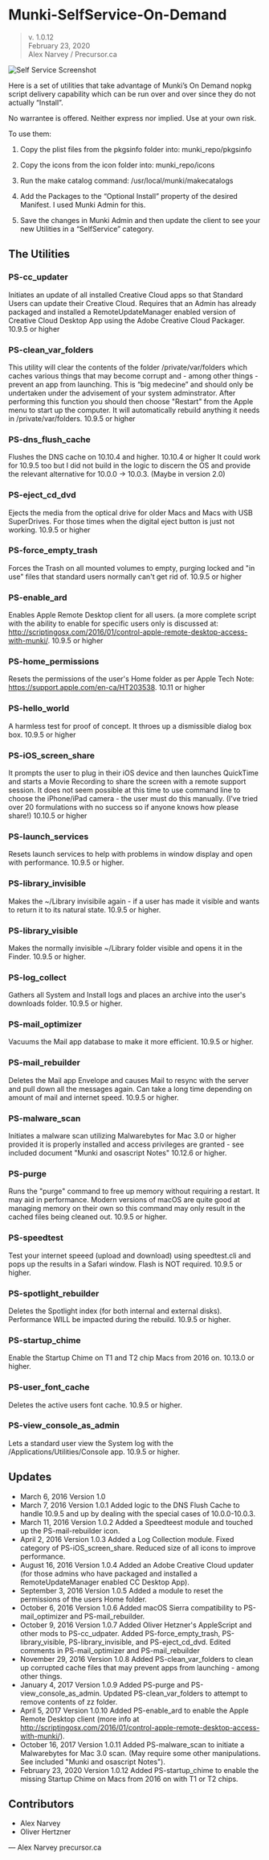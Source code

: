 # Munki-SelfService-On-Demand

> v. 1.0.12  
> February 23, 2020  
> Alex Narvey / Precursor.ca  

![Self Service Screenshot](SelfServices_Screenshot.png)

Here is a set of utilities that take advantage of Munki’s On Demand nopkg script delivery capability which can be run over and over since they do not actually “Install”.

No warrantee is offered. Neither express nor implied. Use at your own risk.

To use them:

1) Copy the plist files from the pkgsinfo folder into:
munki_repo/pkgsinfo

2) Copy the icons from the icon folder into:
munki_repo/icons
3) Run the make catalog command:
/usr/local/munki/makecatalogs

4) Add the Packages to the “Optional Install” property of the desired Manifest.
I used Munki Admin for this.

5) Save the changes in Munki Admin and then update the client to see your new Utilities in a “SelfService” category.


## The Utilities

### PS-cc_updater
Initiates an update of all installed Creative Cloud apps so that Standard Users can update their Creative Cloud. Requires that an Admin has already packaged and installed a RemoteUpdateManager enabled version of Creative Cloud Desktop App using the Adobe Creative Cloud Packager.
10.9.5 or higher

### PS-clean_var_folders
This utility will clear the contents of the folder /private/var/folders which caches various things that may become corrupt and - among other things - prevent an app from launching. 
This is “big medecine” and should only be undertaken under the advisement of your system adminstrator. After performing this function you should then choose "Restart" from the Apple menu to start up the computer. It will automatically rebuild anything it needs in /private/var/folders.
10.9.5 or higher

### PS-dns_flush_cache
Flushes the DNS cache on 10.10.4 and higher. 
10.10.4 or higher
It could work for 10.9.5 too but I did not build in the logic to discern the OS and provide the relevant alternative for 10.0.0 -> 10.0.3. (Maybe in version 2.0)

### PS-eject_cd_dvd
Ejects the media from the optical drive for older Macs and Macs with USB SuperDrives. For those times when the digital eject button is just not working.
10.9.5 or higher

### PS-force_empty_trash
Forces the Trash on all mounted volumes to empty, purging locked and "in use" files that standard users normally can't get rid of.
10.9.5 or higher

### PS-enable_ard
Enables Apple Remote Desktop client for all users. (a more complete script with the ability to enable for specific users only is discussed at:
http://scriptingosx.com/2016/01/control-apple-remote-desktop-access-with-munki/.
10.9.5 or higher

### PS-home_permissions
Resets the permissions of the user's Home folder as per Apple Tech Note: https://support.apple.com/en-ca/HT203538. 
10.11 or higher

### PS-hello_world
A harmless test for proof of concept. It throes up a dismissible dialog box box.
10.9.5 or higher

### PS-iOS_screen_share
It prompts the user to plug in their iOS device and then launches QuickTime and starts a Movie Recording to share the screen with a remote support session.
It does not seem possible at this time to use command line to choose the iPhone/iPad camera - the user must do this manually. (I’ve tried over 20 formulations with no success so if anyone knows how please share!)
10.10.5 or higher

### PS-launch_services
Resets launch services to help with problems in window display and open with performance.
10.9.5 or higher.

### PS-library_invisible
Makes the ~/Library invisibile again - if a user has made it visible and wants to return it to its natural state.
10.9.5 or higher.

### PS-library_visible
Makes the normally invisible ~/Library folder visible and opens it in the Finder.
10.9.5 or higher.

### PS-log_collect
Gathers all System and Install logs and places an archive into the user's downloads folder.
10.9.5 or higher.

### PS-mail_optimizer
Vacuums the Mail app database to make it more efficient.
10.9.5 or higher.

### PS-mail_rebuilder
Deletes the Mail app Envelope and causes Mail to resync with the server and pull down all the messages again. Can take a long time depending on amount of mail and internet speed.
10.9.5 or higher.

### PS-malware_scan
Initiates a malware scan utilizing Malwarebytes for Mac 3.0 or higher provided it is properly installed and access privileges are granted - see included document "Munki and osascript Notes"
10.12.6 or higher.

### PS-purge
Runs the "purge" command to free up memory without requiring a restart. It may aid in performance. Modern versions of macOS are quite good at managing memory on their own so this command may only result in the cached files being cleaned out.
10.9.5 or higher.

### PS-speedtest
Test your internet speeed (upload and download) using speedtest.cli and pops up the results in a Safari window. Flash is NOT required.
10.9.5 or higher.

### PS-spotlight_rebuilder
Deletes the Spotlight index (for both internal and external disks). Performance WILL be impacted during the rebuild.
10.9.5 or higher.

### PS-startup_chime
Enable the Startup Chime on T1 and T2 chip Macs from 2016 on.
10.13.0 or higher.

### PS-user_font_cache
Deletes the active users font cache.
10.9.5 or higher.

### PS-view_console_as_admin
Lets a standard user view the System log with the /Applications/Utilities/Console app.
10.9.5 or higher.

## Updates

* March 6, 2016 Version 1.0 
* March 7, 2016 Version 1.0.1 Added logic to the DNS Flush Cache to handle 10.9.5 and up by dealing with the special cases of 10.0.0-10.0.3.
* March 11, 2016 Version 1.0.2 Added a Speedteest module and touched up the PS-mail-rebuilder icon.
* April 2, 2016 Version 1.0.3 Added a Log Collection module. Fixed category of PS-iOS_screen_share. Reduced size of all icons to improve performance.
* August 16, 2016 Version 1.0.4 Added an Adobe Creative Cloud updater (for those admins who have packaged and installed a RemoteUpdateManager enabled CC Desktop App).
* September 3, 2016 Version 1.0.5 Added a module to reset the permissions of the users Home folder.
* October 6, 2016 Version 1.0.6 Added macOS Sierra compatibility to PS-mail_optimizer and PS-mail_rebuilder.
* October 9, 2016 Version 1.0.7 Added Oliver Hetzner's AppleScript and other mods to PS-cc_udpater. Added PS-force_empty_trash, PS-library_visible, PS-library_invisible, and PS-eject_cd_dvd. Edited comments in PS-mail_optimizer and PS-mail_rebuilder
* November 29, 2016 Version 1.0.8 Added PS-clean_var_folders to clean up corrupted cache files that may prevent apps from launching - among other things.
* January 4, 2017 Version 1.0.9 Added PS-purge and PS-view_console_as_admin. Updated PS-clean_var_folders to attempt to remove contents of zz folder.
* April 5, 2017 Version 1.0.10 Added PS-enable_ard to enable the Apple Remote Desktop client (more info at http://scriptingosx.com/2016/01/control-apple-remote-desktop-access-with-munki/).
* October 16, 2017 Version 1.0.11 Added PS-malware_scan to initiate a Malwarebytes for Mac 3.0 scan. (May require some other manipulations. See included "Munki and osascript Notes").
* February 23, 2020 Version 1.0.12 Added PS-startup_chime to enable the missing Startup Chime on Macs from 2016 on with T1 or T2 chips.


## Contributors
* Alex Narvey
* Oliver Hertzner

—
Alex Narvey
precursor.ca
